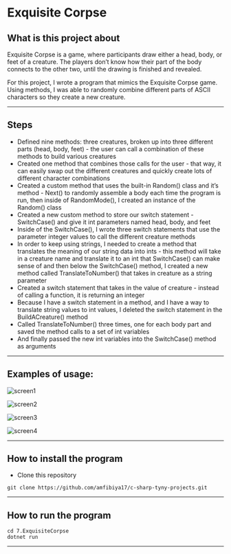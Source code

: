 Exquisite Corpse
==============

## What is this project about
Exquisite Corpse is a game, where participants draw either a head, body, or feet of a creature. The players don’t know how their part of the body connects to the other two, until the drawing is finished and revealed.

For this project, I wrote a program that mimics the Exquisite Corpse game. Using methods, I was able to randomly combine different parts of ASCII characters so they create a new creature.  

---

## Steps
- Defined nine methods: three creatures, broken up into three different parts (head, body, feet) - the user can call a combination of these methods to build various creatures
- Created one method that combines those calls for the user - that way, it can easily swap out the different creatures and quickly create lots of different character combinations
- Created a custom method that uses the built-in Random() class and it’s method - Next() to randomly assemble a body each time the program is run, then inside of RandomMode(), I created an instance of the Random() class
- Created a new custom method to store our switch statement - SwitchCase() and give it int parameters named head, body, and feet
- Inside of the SwitchCase(), I wrote three switch statements that use the parameter integer values to call the different creature methods
- In order to keep using strings, I needed to create a method that translates the meaning of our string data into ints - this method will take in a creature name and translate it to an int that SwitchCase() can make sense of and then below the SwitchCase() method, I created a new method called TranslateToNumber() that takes in creature as a string parameter
- Created a switch statement that takes in the value of creature - instead of calling a function, it is returning an integer
- Because I have a switch statement in a method, and I have a way to translate string values to int values, I deleted the switch statement in the BuildACreature() method
- Called TranslateToNumber() three times, one for each body part and saved the method calls to a set of int variables
- And finally passed the new int variables into the SwitchCase() method as arguments

---

## Examples of usage:

![screen1](https://i.postimg.cc/rsdq84Nk/Screenshot-2022-08-07-at-16-25-21.png)  

![screen2](https://i.postimg.cc/6QYKncHK/Screenshot-2022-08-07-at-16-25-42.png)  

![screen3](https://i.postimg.cc/tJVH0j9R/Screenshot-2022-08-07-at-16-26-03.png)     

![screen4](https://i.postimg.cc/zXZfJd62/Screenshot-2022-08-07-at-16-26-21.png)     

---

## How to install the program

- Clone this repository 

```
git clone https://github.com/amfibiya17/c-sharp-tyny-projects.git
```

---

## How to run the program

```
cd 7.ExquisiteCorpse
dotnet run
```

---